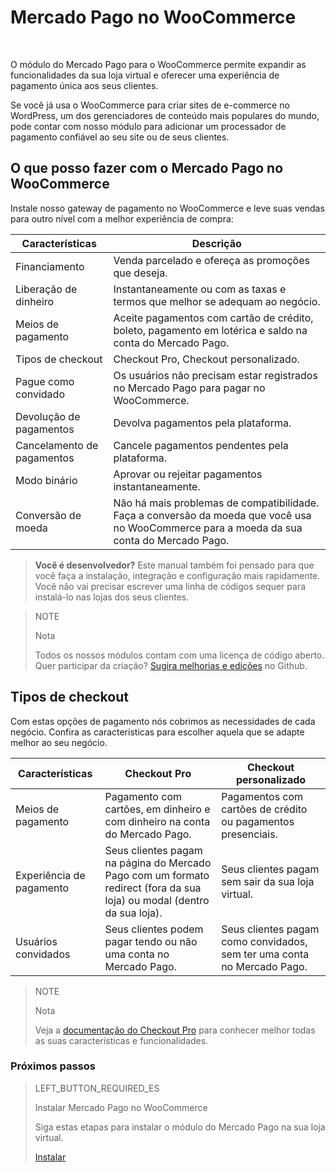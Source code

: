 # Mercado Pago no WooCommerce
<br/>

O módulo do Mercado Pago para o WooCommerce permite expandir as funcionalidades da sua loja virtual e oferecer uma experiência de pagamento única aos seus clientes.

Se você já usa o WooCommerce para criar sites de e-commerce no WordPress, um dos gerenciadores de conteúdo mais populares do mundo, pode contar com nosso módulo para adicionar um processador de pagamento confiável ao seu site ou de seus clientes.

## O que posso fazer com o Mercado Pago no WooCommerce

Instale nosso gateway de pagamento no WooCommerce e leve suas vendas para outro nível com a melhor experiência de compra:

| Características               | Descrição                                                                  	                                                              |
|-------------------------------|-------------------------------------------------------------------------------------------------------------------------------------------|
| Financiamento                	| Venda parcelado e ofereça as promoções que deseja.                    	                                                                |
| Liberação de dinheiro         | Instantaneamente ou com as taxas e termos que melhor se adequam ao negócio.    	                                                                |
| Meios de pagamento            | Aceite pagamentos com cartão de crédito, boleto, pagamento em lotérica e saldo na conta do Mercado Pago.                                    |
| Tipos de checkout             | Checkout Pro, Checkout personalizado.                                                               	                                    |
| Pague como convidado          | Os usuários não precisam estar registrados no Mercado Pago para pagar no WooCommerce.                                              |
| Devolução de pagamentos       | Devolva pagamentos pela plataforma.                                                               	                                      |
| Cancelamento de pagamentos    | Cancele pagamentos pendentes pela plataforma.                            	                                                            |
| Modo binário                  | Aprovar ou rejeitar pagamentos instantaneamente. 	                                                                                                  |
| Conversão de moeda            | Não há mais problemas de compatibilidade. Faça a conversão da moeda que você usa no WooCommerce para a moeda da sua conta do Mercado Pago.|

>**Você é desenvolvedor?**
>Este manual também foi pensado para que você faça a instalação, integração e configuração mais rapidamente. Você não vai precisar escrever uma linha de códigos sequer para instalá-lo nas lojas dos seus clientes. 

<span></span>

> NOTE
>
> Nota
> 
> Todos os nossos módulos contam com uma licença de código aberto. Quer participar da criação? [Sugira melhorias e edições](https://github.com/mercadopago/cart-woocommerce) no Github.

## Tipos de checkout

Com estas opções de pagamento nós cobrimos as necessidades de cada negócio. Confira as características para escolher aquela que se adapte melhor ao seu negócio.

| Características     | Checkout Pro                                                                                                                 | Checkout personalizado                                         |
|---------------------|--------------------------------------------------------------------------------------------------------------------------------|----------------------------------------------------------------|
| Meios de pagamento  | Pagamento com cartões, em dinheiro e com dinheiro na conta do Mercado Pago.                                                    | Pagamentos com cartões de crédito ou pagamentos presenciais.   |
| Experiência de pagamento | Seus clientes pagam na página do Mercado Pago com um formato redirect (fora da sua loja) ou modal (dentro da sua loja).   | Seus clientes pagam sem sair da sua loja virtual.              |
| Usuários convidados | Seus clientes podem pagar tendo ou não uma conta no Mercado Pago.                                                              | Seus clientes pagam como convidados, sem ter uma conta no Mercado Pago.|

> NOTE
>
> Nota
>
> Veja a [documentação do Checkout Pro](https://www.mercadopago.com.br/developers/pt/guides/payments/web-payment-checkout/introduction/) para conhecer melhor todas as suas características e funcionalidades.

### Próximos passos

> LEFT_BUTTON_REQUIRED_ES
>
> Instalar Mercado Pago no WooCommerce
>
> Siga estas etapas para instalar o módulo do Mercado Pago na sua loja virtual.
>
> 
> [Instalar](https://www.mercadopago.com.br/developers/pt/guides/plugins/woocommerce/instalation/)